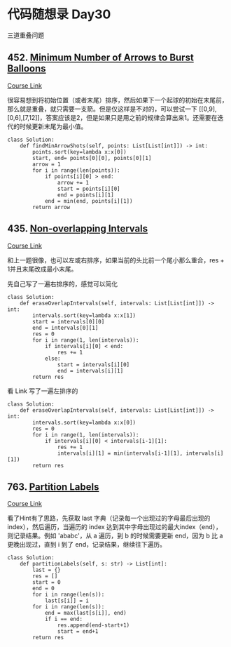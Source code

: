 # 代码随想录 Day30

三道重叠问题

## 452. [Minimum Number of Arrows to Burst Balloons](https://leetcode.com/problems/minimum-number-of-arrows-to-burst-balloons/)

[Course Link](https://programmercarl.com/0452.%E7%94%A8%E6%9C%80%E5%B0%91%E6%95%B0%E9%87%8F%E7%9A%84%E7%AE%AD%E5%BC%95%E7%88%86%E6%B0%94%E7%90%83.html#%E6%80%9D%E8%B7%AF)

很容易想到将初始位置（或者末尾）排序，然后如果下一个起球的初始在末尾前，那么就是重叠，就只需要一支箭。但是仅这样是不对的，可以尝试一下 [[0,9],[0,6],[7,12]]，答案应该是2，但是如果只是用之前的规律会算出来1。还需要在迭代的时候更新末尾为最小值。

```
class Solution:
    def findMinArrowShots(self, points: List[List[int]]) -> int:
        points.sort(key=lambda x:x[0])
        start, end= points[0][0], points[0][1]
        arrow = 1
        for i in range(len(points)):
            if points[i][0] > end:
                arrow += 1
                start = points[i][0]
                end = points[i][1]
            end = min(end, points[i][1])
        return arrow
```

## 435. [Non-overlapping Intervals](https://leetcode.com/problems/non-overlapping-intervals/)

[Course Link](https://programmercarl.com/0435.%E6%97%A0%E9%87%8D%E5%8F%A0%E5%8C%BA%E9%97%B4.html#%E5%85%B6%E4%BB%96%E8%AF%AD%E8%A8%80%E7%89%88%E6%9C%AC)

和上一题很像，也可以左或右排序，如果当前的头比前一个尾小那么重合，res + 1并且末尾改成最小末尾。

先自己写了一遍右排序的，感觉可以简化

```
class Solution:
    def eraseOverlapIntervals(self, intervals: List[List[int]]) -> int:
        intervals.sort(key=lambda x:x[1])
        start = intervals[0][0]
        end = intervals[0][1]
        res = 0
        for i in range(1, len(intervals)):
            if intervals[i][0] < end:
                res += 1
            else:
                start = intervals[i][0]
                end = intervals[i][1]
        return res
```

看 Link 写了一遍左排序的

```
class Solution:
    def eraseOverlapIntervals(self, intervals: List[List[int]]) -> int:
        intervals.sort(key=lambda x:x[0])
        res = 0
        for i in range(1, len(intervals)):
            if intervals[i][0] < intervals[i-1][1]:
                res += 1
                intervals[i][1] = min(intervals[i-1][1], intervals[i][1])
        return res
```

## 763. [Partition Labels](https://leetcode.com/problems/partition-labels/)

[Course Link](https://programmercarl.com/0763.%E5%88%92%E5%88%86%E5%AD%97%E6%AF%8D%E5%8C%BA%E9%97%B4.html#%E5%85%B6%E4%BB%96%E8%AF%AD%E8%A8%80%E7%89%88%E6%9C%AC)

看了Hint有了思路，先获取 last 字典（记录每一个出现过的字母最后出现的 index），然后遍历，当遍历的 index 达到其中字母出现过的最大index（end），则记录结果。例如 'ababc'，从 a 遍历，到 b 的时候需要更新 end，因为 b 比 a 更晚出现过，直到 i 到了 end，记录结果，继续往下遍历。

```
class Solution:
    def partitionLabels(self, s: str) -> List[int]:
        last = {}
        res = []
        start = 0
        end = 0
        for i in range(len(s)):
            last[s[i]] = i
        for i in range(len(s)):
            end = max(last[s[i]], end)
            if i == end:
                res.append(end-start+1)
                start = end+1
        return res
```
